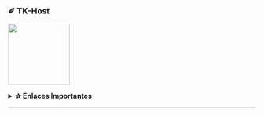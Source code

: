 ### ✐ TK-Host
<a href="https://dash.tk-joanhost.com/home"><img src="https://files.catbox.moe/lmgc5p.jpg" height="125px"></a>

<details>
 <summary><b>✰ Enlaces Importantes</b></summary>

- **✐ Dashboard:** [`🜸 Aquí`](https://dash.tk-joanhost.com/home)
- **✐ Panel:** [`🜸 Aquí`](https://panel.tk-joanhost.com/)
- **✐ Canal de WhatsApp:** [`🜸 Aquí`](https://chat.whatsapp.com/EyoFXnaNujs53FBeqj2NM3)
- **✐ Contacto(s):** 
[`🜸 Joan TK`](https://wa.me/51910234457)

<details>
<summary>✐ Ajustes del Servidor - Admin-TK</summary><img src="https://files.catbox.moe/8b91ry.jpg">

</details>

</details>

---
